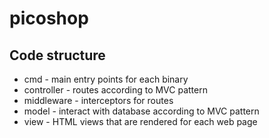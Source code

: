 # picoshop

## Code structure
 * cmd - main entry points for each binary
 * controller - routes according to MVC pattern
 * middleware - interceptors for routes
 * model - interact with database according to MVC pattern
 * view - HTML views that are rendered for each web page
